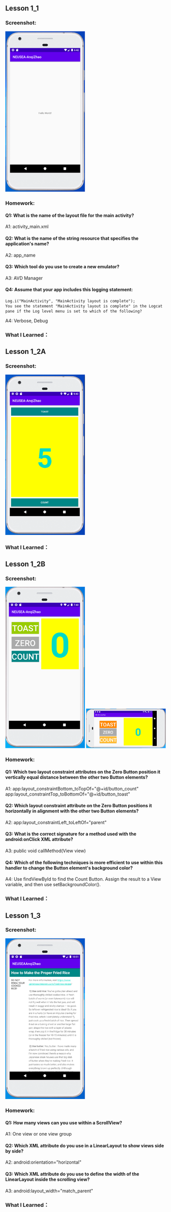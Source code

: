 ## Lesson 1_1

### Screenshot:
<img src="https://github.com/anqizhao1024/cs5520project/blob/gh-pages/_pics/lesson1_1_screenshot.PNG" alt="drawing" width="250"/>

### Homework:
 #### Q1: What is the name of the layout file for the main activity?
 A1: activity_main.xml
 #### Q2: What is the name of the string resource that specifies the application's name?
 A2: app_name
 #### Q3: Which tool do you use to create a new emulator?
 A3: AVD Manager
 #### Q4: Assume that your app includes this logging statement: 
	Log.i("MainActivity", "MainActivity layout is complete");
	You see the statement "MainActivity layout is complete" in the Logcat pane if the Log level menu is set to which of the following? 
 A4: Verbose, Debug
### What I Learned：


## Lesson 1_2A

### Screenshot:
<img src="https://github.com/anqizhao1024/cs5520project/blob/gh-pages/_pics/lesson1_2A_screenshot.PNG" alt="drawing" width="250"/>

### What I Learned：

## Lesson 1_2B

### Screenshot:
<img src="https://github.com/anqizhao1024/cs5520project/blob/gh-pages/_pics/Lesson1_2B_screenshot_01.PNG" alt="drawing" width="250"/>
<img src="https://github.com/anqizhao1024/cs5520project/blob/gh-pages/_pics/Lesson1_2B_screenshot_03.PNG" alt="drawing" width="250"/>

### Homework:
 #### Q1: Which two layout constraint attributes on the Zero Button position it vertically equal distance between the other two Button elements? 
 A1: app:layout_constraintBottom_toTopOf="@+id/button_count"
	app:layout_constraintTop_toBottomOf="@+id/button_toast"
 #### Q2: Which layout constraint attribute on the Zero Button positions it horizontally in alignment with the other two Button elements?
 A2: app:layout_constraintLeft_toLeftOf="parent"
 #### Q3: What is the correct signature for a method used with the android:onClick XML attribute?
 A3: public void callMethod(View view)
 #### Q4: Which of the following techniques is more efficient to use within this handler to change the Button element's background color? 
 A4: Use findViewById to find the Count Button. Assign the result to a View variable, and then use setBackgroundColor().
 
### What I Learned：

## Lesson 1_3

### Screenshot:
<img src="https://github.com/anqizhao1024/cs5520project/blob/gh-pages/_pics/Lesson1_3_screenshot.PNG" alt="drawing" width="250"/>

### Homework:
 #### Q1: How many views can you use within a ScrollView?
 A1: One view or one view group
 #### Q2: Which XML attribute do you use in a LinearLayout to show views side by side?
 A2: android:orientation="horizontal"
 #### Q3: Which XML attribute do you use to define the width of the LinearLayout inside the scrolling view? 
 A3: android:layout_width="match_parent"

### What I Learned：
